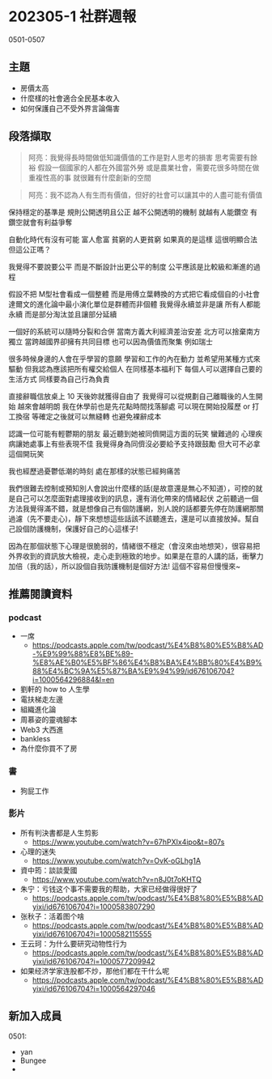 # 202305-1 社群週報
0501-0507

## 主題
- 房價太高
- 什麼樣的社會適合全民基本收入
- 如何保護自己不受外界言論傷害


## 段落擷取
> 阿亮：我覺得長時間做低知識價值的工作是對人思考的損害
思考需要有餘裕
假設一個國家的人都在外國當外勞
或是農業社會，需要花很多時間在做重複性高的事
就很難有什麼創新的空間

> 阿亮：我不認為人有生而有價值，但好的社會可以讓其中的人盡可能有價值

保持穩定的基準是
規則公開透明且公正
越不公開透明的機制
就越有人能鑽空
有鑽空就會有利益爭奪

自動化時代有沒有可能 富人愈富 貧窮的人更貧窮 如果真的是這樣 這很明顯合法 但這公正嗎？

我覺得不要說要公平
而是不斷設計出更公平的制度
公平應該是比較級和漸進的過程

假設不把 M型社會看成一個整體
而是用傅立葉轉換的方式把它看成個自的小社會
達爾文的進化論中最小演化單位是群體而非個體
我覺得永續並非是讓 所有人都能永續
而是部分淘汰並且讓部分延續

一個好的系統可以隨時分裂和合併
當南方義大利經濟差治安差
北方可以捨棄南方獨立
當跨越國界卻擁有共同目標
也可以因為價值而聚集
例如瑞士

很多時候身邊的人會在乎學習的意願
學習和工作的內在動力
並希望用某種方式來驅動
但我認為應該把所有權交給個人
在同樣基本福利下
每個人可以選擇自己要的生活方式
同樣要為自己行為負責

直接辭職信放桌上 10 天後妳就獲得自由了
我覺得可以從規劃自己離職後的人生開始
越來會越明朗
我在休學前也是先花點時間找落腳處
可以現在開始投履歷 or 打工換宿
等確定之後就可以無縫轉
也避免裸辭成本

認識一位可能有輕鬱期的朋友
最近聽到她被同儕開這方面的玩笑
蠻難過的
心理疾病讓她處事上有些表現不佳
我覺得身為同儕沒必要給予支持跟鼓勵
但大可不必拿這個開玩笑

我也經歷過憂鬱低潮的時刻 
處在那樣的狀態已經夠痛苦

我們很難去控制或預知別人會說出什麼樣的話(是故意還是無心不知道），可控的就是自己可以怎麼面對處理接收到的訊息，還有消化帶來的情緒起伏
之前聽過一個方法我覺得滿不錯，就是想像自己有個防護網，別人說的話都要先停在防護網那關過濾（先不要走心)，靜下來想想這些話該不該聽進去，還是可以直接放掉。幫自己設個防護機制，保護好自己的心這樣子!

因為在那個狀態下心理是很脆弱的，情緒很不穩定（會沒來由地想哭），很容易把外界收到的資訊放大檢視，走心走到極致的地步。如果是在意的人講的話，衝擊力加倍（我的話），所以設個自我防護機制是個好方法! 這個不容易但慢慢來~

## 推薦閱讀資料

### podcast
- 一席
  - https://podcasts.apple.com/tw/podcast/%E4%B8%80%E5%B8%AD-%E9%99%88%E8%BE%89-%E8%AE%B0%E5%BF%86%E4%B8%BA%E4%BB%80%E4%B9%88%E4%BC%9A%E5%87%BA%E9%94%99/id676106704?i=1000564296884&l=en
- 劉軒的 how to 人生學
- 電扶梯走左邊
- 組織進化論
- 周慕姿的靈魂腳本
- Web3 大西進
- bankless
- 為什麼你買不了房

### 書
- 狗屁工作

### 影片
- 所有判決書都是人生剪影
  - https://www.youtube.com/watch?v=67hPXIx4ipo&t=807s
- 心理的迷失
  - https://www.youtube.com/watch?v=OvK-oGLhg1A
- 資中筠：談談愛國
  - https://www.youtube.com/watch?v=n8J0t7oKHTQ
- 朱宁：亏钱这个事不需要我的帮助，大家已经做得很好了
  - https://podcasts.apple.com/tw/podcast/%E4%B8%80%E5%B8%ADyixi/id676106704?i=1000583807290
- 张秋子：活着图个啥
  - https://podcasts.apple.com/tw/podcast/%E4%B8%80%E5%B8%ADyixi/id676106704?i=1000582115555
- 王云珂：为什么要研究动物性行为
  - https://podcasts.apple.com/tw/podcast/%E4%B8%80%E5%B8%ADyixi/id676106704?i=1000577209942
- 如果经济学家连股都不炒，那他们都在干什么呢
  - https://podcasts.apple.com/tw/podcast/%E4%B8%80%E5%B8%ADyixi/id676106704?i=1000564297046


## 新加入成員
0501:
- yan
- Bungee
- 